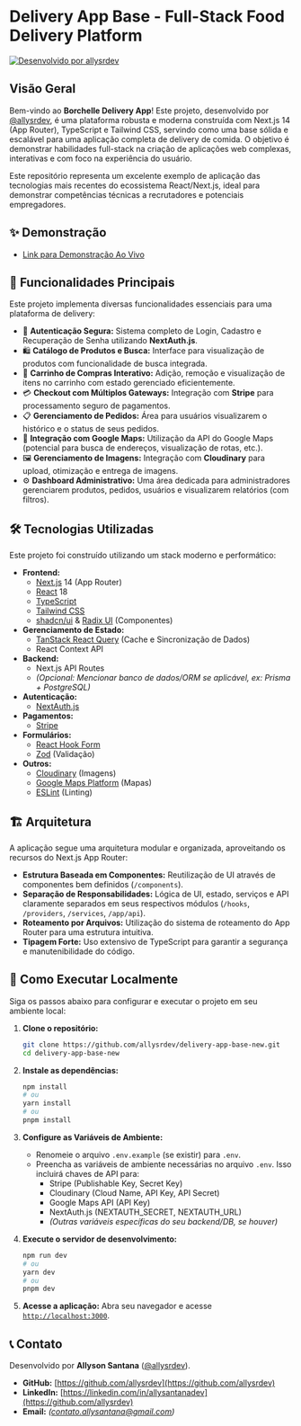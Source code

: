 # Delivery App Base - Full-Stack Food Delivery Platform

[![Desenvolvido por allysrdev](https://img.shields.io/badge/Desenvolvido%20por-allysrdev-blue?style=flat-square)](https://github.com/allysrdev)

## Visão Geral

Bem-vindo ao **Borchelle Delivery App**! Este projeto, desenvolvido por [@allysrdev](https://github.com/allysrdev), é uma plataforma robusta e moderna construída com Next.js 14 (App Router), TypeScript e Tailwind CSS, servindo como uma base sólida e escalável para uma aplicação completa de delivery de comida. O objetivo é demonstrar habilidades full-stack na criação de aplicações web complexas, interativas e com foco na experiência do usuário.

Este repositório representa um excelente exemplo de aplicação das tecnologias mais recentes do ecossistema React/Next.js, ideal para demonstrar competências técnicas a recrutadores e potenciais empregadores.

## ✨ Demonstração 

*   [Link para Demonstração Ao Vivo](https://demo.guaiamumdigital.com.br/) 


## 🚀 Funcionalidades Principais

Este projeto implementa diversas funcionalidades essenciais para uma plataforma de delivery:

*   🔐 **Autenticação Segura:** Sistema completo de Login, Cadastro e Recuperação de Senha utilizando **NextAuth.js**.
*   🛍️ **Catálogo de Produtos e Busca:** Interface para visualização de produtos com funcionalidade de busca integrada.
*   🛒 **Carrinho de Compras Interativo:** Adição, remoção e visualização de itens no carrinho com estado gerenciado eficientemente.
*   💳 **Checkout com Múltiplos Gateways:** Integração com **Stripe** para processamento seguro de pagamentos.
*   📋 **Gerenciamento de Pedidos:** Área para usuários visualizarem o histórico e o status de seus pedidos.
*   📍 **Integração com Google Maps:** Utilização da API do Google Maps (potencial para busca de endereços, visualização de rotas, etc.).
*   🖼️ **Gerenciamento de Imagens:** Integração com **Cloudinary** para upload, otimização e entrega de imagens.
*   ⚙️ **Dashboard Administrativo:** Uma área dedicada para administradores gerenciarem produtos, pedidos, usuários e visualizarem relatórios (com filtros).

## 🛠️ Tecnologias Utilizadas

Este projeto foi construído utilizando um stack moderno e performático:

*   **Frontend:**
    *   [Next.js](https://nextjs.org/) 14 (App Router)
    *   [React](https://reactjs.org/) 18
    *   [TypeScript](https://www.typescriptlang.org/)
    *   [Tailwind CSS](https://tailwindcss.com/)
    *   [shadcn/ui](https://ui.shadcn.com/) & [Radix UI](https://www.radix-ui.com/) (Componentes)
*   **Gerenciamento de Estado:**
    *   [TanStack React Query](https://tanstack.com/query/latest) (Cache e Sincronização de Dados)
    *   React Context API
*   **Backend:**
    *   Next.js API Routes
    *   _(Opcional: Mencionar banco de dados/ORM se aplicável, ex: Prisma + PostgreSQL)_
*   **Autenticação:**
    *   [NextAuth.js](https://next-auth.js.org/)
*   **Pagamentos:**
    *   [Stripe](https://stripe.com/)
*   **Formulários:**
    *   [React Hook Form](https://react-hook-form.com/)
    *   [Zod](https://zod.dev/) (Validação)
*   **Outros:**
    *   [Cloudinary](https://cloudinary.com/) (Imagens)
    *   [Google Maps Platform](https://developers.google.com/maps) (Mapas)
    *   [ESLint](https://eslint.org/) (Linting)

## 🏗️ Arquitetura

A aplicação segue uma arquitetura modular e organizada, aproveitando os recursos do Next.js App Router:

*   **Estrutura Baseada em Componentes:** Reutilização de UI através de componentes bem definidos (`/components`).
*   **Separação de Responsabilidades:** Lógica de UI, estado, serviços e API claramente separados em seus respectivos módulos (`/hooks`, `/providers`, `/services`, `/app/api`).
*   **Roteamento por Arquivos:** Utilização do sistema de roteamento do App Router para uma estrutura intuitiva.
*   **Tipagem Forte:** Uso extensivo de TypeScript para garantir a segurança e manutenibilidade do código.

## 🏁 Como Executar Localmente

Siga os passos abaixo para configurar e executar o projeto em seu ambiente local:

1.  **Clone o repositório:**
    ```bash
    git clone https://github.com/allysrdev/delivery-app-base-new.git
    cd delivery-app-base-new
    ```

2.  **Instale as dependências:**
    ```bash
    npm install
    # ou
    yarn install
    # ou
    pnpm install
    ```

3.  **Configure as Variáveis de Ambiente:**
    *   Renomeie o arquivo `.env.example` (se existir) para `.env`.
    *   Preencha as variáveis de ambiente necessárias no arquivo `.env`. Isso incluirá chaves de API para:
        *   Stripe (Publishable Key, Secret Key)
        *   Cloudinary (Cloud Name, API Key, API Secret)
        *   Google Maps API (API Key)
        *   NextAuth.js (NEXTAUTH_SECRET, NEXTAUTH_URL)
        *   _(Outras variáveis específicas do seu backend/DB, se houver)_

4.  **Execute o servidor de desenvolvimento:**
    ```bash
    npm run dev
    # ou
    yarn dev
    # ou
    pnpm dev
    ```

5.  **Acesse a aplicação:**
    Abra seu navegador e acesse [`http://localhost:3000`](http://localhost:3000).

## 📞 Contato

Desenvolvido por **Allyson Santana** ([@allysrdev](https://github.com/allysrdev)).

*   **GitHub:** [https://github.com/allysrdev](https://github.com/allysrdev)
*   **LinkedIn:** [https://linkedin.com/in/allysantanadev](https://github.com/allysrdev)
*   **Email:** _(contato.allysantana@gmail.com)_


